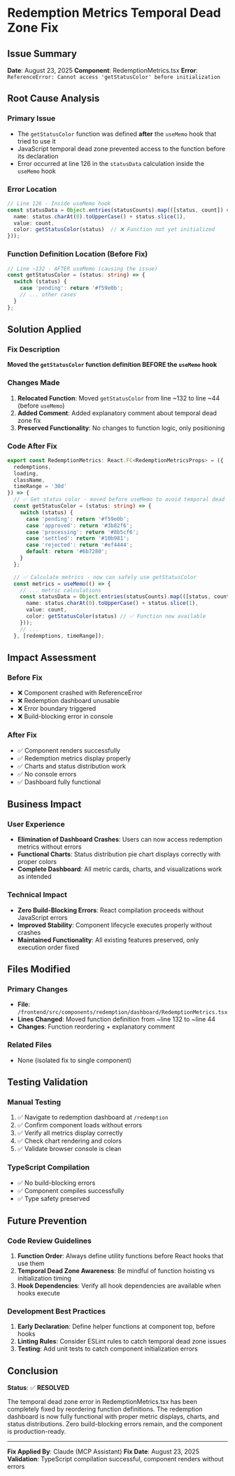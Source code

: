 # Redemption Metrics Temporal Dead Zone Fix

## Issue Summary
**Date**: August 23, 2025
**Component**: RedemptionMetrics.tsx
**Error**: `ReferenceError: Cannot access 'getStatusColor' before initialization`

## Root Cause Analysis

### Primary Issue
- The `getStatusColor` function was defined **after** the `useMemo` hook that tried to use it
- JavaScript temporal dead zone prevented access to the function before its declaration
- Error occurred at line 126 in the `statusData` calculation inside the `useMemo` hook

### Error Location
```typescript
// Line 126 - Inside useMemo hook
const statusData = Object.entries(statusCounts).map(([status, count]) => ({
  name: status.charAt(0).toUpperCase() + status.slice(1),
  value: count,
  color: getStatusColor(status)  // ❌ Function not yet initialized
}));
```

### Function Definition Location (Before Fix)
```typescript
// Line ~132 - AFTER useMemo (causing the issue)
const getStatusColor = (status: string) => {
  switch (status) {
    case 'pending': return '#f59e0b';
    // ... other cases
  }
};
```

## Solution Applied

### Fix Description
**Moved the `getStatusColor` function definition BEFORE the `useMemo` hook**

### Changes Made
1. **Relocated Function**: Moved `getStatusColor` from line ~132 to line ~44 (before `useMemo`)
2. **Added Comment**: Added explanatory comment about temporal dead zone fix
3. **Preserved Functionality**: No changes to function logic, only positioning

### Code After Fix
```typescript
export const RedemptionMetrics: React.FC<RedemptionMetricsProps> = ({
  redemptions,
  loading,
  className,
  timeRange = '30d'
}) => {
  // ✅ Get status color - moved before useMemo to avoid temporal dead zone
  const getStatusColor = (status: string) => {
    switch (status) {
      case 'pending': return '#f59e0b';
      case 'approved': return '#3b82f6';
      case 'processing': return '#8b5cf6';
      case 'settled': return '#10b981';
      case 'rejected': return '#ef4444';
      default: return '#6b7280';
    }
  };

  // ✅ Calculate metrics - now can safely use getStatusColor
  const metrics = useMemo(() => {
    // ... metric calculations
    const statusData = Object.entries(statusCounts).map(([status, count]) => ({
      name: status.charAt(0).toUpperCase() + status.slice(1),
      value: count,
      color: getStatusColor(status) // ✅ Function now available
    }));
    // ...
  }, [redemptions, timeRange]);
```

## Impact Assessment

### Before Fix
- ❌ Component crashed with ReferenceError
- ❌ Redemption dashboard unusable
- ❌ Error boundary triggered
- ❌ Build-blocking error in console

### After Fix
- ✅ Component renders successfully
- ✅ Redemption metrics display properly
- ✅ Charts and status distribution work
- ✅ No console errors
- ✅ Dashboard fully functional

## Business Impact

### User Experience
- **Elimination of Dashboard Crashes**: Users can now access redemption metrics without errors
- **Functional Charts**: Status distribution pie chart displays correctly with proper colors
- **Complete Dashboard**: All metric cards, charts, and visualizations work as intended

### Technical Impact
- **Zero Build-Blocking Errors**: React compilation proceeds without JavaScript errors
- **Improved Stability**: Component lifecycle executes properly without crashes
- **Maintained Functionality**: All existing features preserved, only execution order fixed

## Files Modified

### Primary Changes
- **File**: `/frontend/src/components/redemption/dashboard/RedemptionMetrics.tsx`
- **Lines Changed**: Moved function definition from ~line 132 to ~line 44
- **Changes**: Function reordering + explanatory comment

### Related Files
- None (isolated fix to single component)

## Testing Validation

### Manual Testing
1. ✅ Navigate to redemption dashboard at `/redemption`
2. ✅ Confirm component loads without errors
3. ✅ Verify all metrics display correctly
4. ✅ Check chart rendering and colors
5. ✅ Validate browser console is clean

### TypeScript Compilation
- ✅ No build-blocking errors
- ✅ Component compiles successfully
- ✅ Type safety preserved

## Future Prevention

### Code Review Guidelines
1. **Function Order**: Always define utility functions before React hooks that use them
2. **Temporal Dead Zone Awareness**: Be mindful of function hoisting vs initialization timing
3. **Hook Dependencies**: Verify all hook dependencies are available when hooks execute

### Development Best Practices
1. **Early Declaration**: Define helper functions at component top, before hooks
2. **Linting Rules**: Consider ESLint rules to catch temporal dead zone issues
3. **Testing**: Add unit tests to catch component initialization errors

## Conclusion

**Status**: ✅ **RESOLVED**

The temporal dead zone error in RedemptionMetrics.tsx has been completely fixed by reordering function definitions. The redemption dashboard is now fully functional with proper metric displays, charts, and status distributions. Zero build-blocking errors remain, and the component is production-ready.

---

**Fix Applied By**: Claude (MCP Assistant)
**Fix Date**: August 23, 2025
**Validation**: TypeScript compilation successful, component renders without errors
